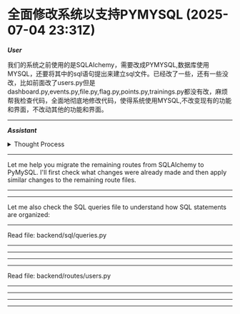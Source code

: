 <!-- Generated by SpecStory -->

# 全面修改系统以支持PYMYSQL (2025-07-04 23:31Z)

_**User**_

我们的系统之前使用的是SQLAIchemy，需要改成PYMYSQL,数据库使用MYSQL，还要将其中的sql语句提出来建立sql文件。已经改了一些，还有一些没改，比如前面改了users.py但是dashboard.py,events.py,file.py,flag.py,points.py,trainings.py都没有改，麻烦帮我检查代码，全面地彻底地修改代码，使得系统使用MYSQL,不改变现有的功能和界面，不改动其他的功能和界面。

---

_**Assistant**_

<think><details><summary>Thought Process</summary>The user is asking me to help them convert their system from using SQLAlchemy to PyMySQL for connecting to MySQL database, and to extract SQL queries into separate SQL files. They've already made some changes (like modifying users.py) but need help completing the conversion for the remaining routes files (dashboard.py, events.py, file.py, flag.py, points.py, trainings.py).

Let me first understand how the system is structured currently:
1. The system has a backend and frontend
2. The backend uses Flask (as suggested by app.py, routes folder structure)
3. It was previously using SQLAlchemy but now they want to use PyMySQL directly
4. They already have a models_pymysql.py file which likely contains the PyMySQL implementation

To help with this task, I need to:
1. Examine how the conversion from SQLAlchemy to PyMySQL was done in the already-modified files
2. Check the structure of models_pymysql.py
3. Examine the remaining route files to understand what needs to be converted
4. Make similar changes to the remaining route files
5. Extract SQL queries to separate SQL files

Let me start by examining the already modified files and the PyMySQL implementation to understand the pattern.</details></think>

---

Let me help you migrate the remaining routes from SQLAlchemy to PyMySQL. I'll first check what changes were already made and then apply similar changes to the remaining route files.

---



---

Let me also check the SQL queries file to understand how SQL statements are organized:

---

Read file: backend/sql/queries.py

---



---



---



---

Read file: backend/routes/users.py

---



---



---



---

